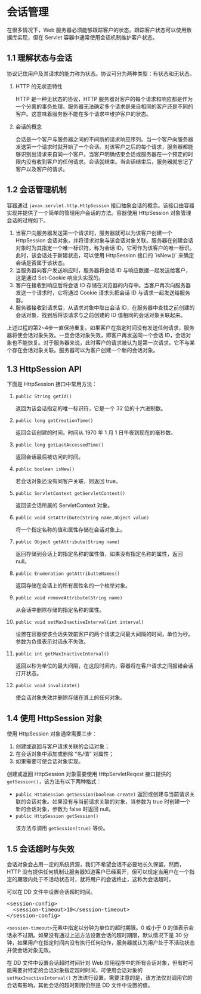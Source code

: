 # 会话管理
在很多情况下，Web 服务器必须能够跟踪客户的状态。跟踪客户状态可以使用数据库实现，但在 Servlet 容器中通常使用会话机制维护客户状态。
## 1.1 理解状态与会话
协议记住用户及其请求的能力称为状态。协议可分为两种类型：有状态和无状态。
<ol>
<li>HTTP 的无状态特性
<p>HTTP 是一种无状态的协议，HTTP 服务器对客户的每个请求和响应都是作为一个分离的事务处理。服务器无法确定多个请求是来自相同的客户还是不同的客户。这意味着服务器不能在多个请求中维护客户的状态。
</p>
</li>
<li>会话的概念
<p>会话是一个客户与服务器之间的不间断的请求响应序列。当一个客户向服务器发送第一个请求时就开始了一个会话。对该客户之后的每个请求，服务器都能够识别出请求来自同一个客户。当客户明确结束会话或服务器在一个预定的时限内没有收到客户的任何请求。会话就结束。当会话结束后，服务器就忘记了客户以及客户的请求。
</p>
</li>
</ol>

## 1.2 会话管理机制
容器通过 <code>javax.servlet.http.HttpSession</code> 接口抽象会话的概念。该接口由容器实现并提供了一个简单的管理用户会话的方法。容器使用 HttpSession 对象管理会话的过程如下。
<ol>
<li>当客户向服务器发送第一个请求时，服务器就可以为该客户创建一个 HttpSession 会话对象，并将请求对象与该会话对象关联。服务器在创建会话对象时为其指定一个唯一标识符，称为会话 ID，它可作为该客户的唯一标识。此时，该会话处于新建状态，可以使用 HttpSession 接口的 `isNew()` 来确定会话是否属于该状态。
</li>
<li>当服务器向客户发送响应时，服务器将会话 ID 与响应数据一起发送给客户，这是通过 Set-Cookie 响应头实现的。
</li>
<li>客户在接收到响应后将会话 ID 存储在浏览器的内存中。当客户再次向服务器发送一个请求时，它将通过 Cookie 请求头把会话 ID 与请求一起发送给服务器。
</li>
<li>服务器接收到请求后，从请求对象中取出会话 ID，在服务器中查找之前创建的会话对象，找到后将该请求与之前创建的 ID 值相同的会话对象关联起来。
</li>
</ol>

上述过程的第2~4步一直保持重复。如果客户在指定时间没有发送任何请求，服务器将使会话对象失效。一旦会话对象失效，即客户再发送同一个会话 ID，会话对象也不能恢复。对于服务器来说，此时客户的请求被认为是第一次请求，它不与某个存在会话对象关联。服务器可以为客户创建一个新的会话对象。

## 1.3 HttpSession API
下面是 HttpSession 接口中常用方法：
<ol>
<li><code>public String getId()</code>
<p>返回为该会话指定的唯一标识符，它是一个 32 位的十六进制数。
</p>
</li>
<li><code>public long getCreationTime()</code>
<p>返回会话创建的时间。时间从 1970 年 1 月 1 日午夜到现在的毫秒数。
</p>
</li>
<li><code>public long getLastAccessedTime()</code>
<p>返回会话最后被访问的时间。
</p>
</li>
<li><code>public boolean isNew()</code>
<p>若会话对象还没有同客户关联，则返回 true。
</p>
</li>
<li><code>public ServletContext getServletContext()</code>
<p>返回该会话所属的 ServletContext 对象。
</p>
</li>
<li><code>public void setAttribute(String name,Object value)</code>
<p>将一个指定名称的值和属性存储在会话对象上。
</p>
</li>
<li><code>public Object getAttribute(String name)</code>
<p>返回存储到会话上的指定名称的属性值，如果没有指定名称的属性，返回 null。
</p>
</li>
<li><code>public Enumeration getAttributteNames()</code>
<p>返回存储在会话上的所有属性名的一个枚举对象。
</p>
</li>
<li><code>public void removeAttribute(String name)</code>
<p>从会话中删除存储的指定名称的属性。
</p>
</li>
<li><code>public void setMaxInactiveInterval(int interval)</code>
<p>设置在容器使该会话失效前客户的两个请求之间最大间隔的时间，单位为秒。参数为负值表示对话永不失效。
</p>
</li>
<li><code>public int getMaxInactiveInterval()</code>
<p>返回以秒为单位的最大间隔，在这段时间内，容器将在客户请求之间报错会话打开状态。
</p>
</li>
<li><code>public void invalidate()</code>
<p>使会话对象失效并删除存储在其上的任何对象。
</p>
</li>
</ol>

## 1.4 使用 HttpSession 对象
使用 HttpSession 对象通常需要三步：
1. 创建或返回与客户请求关联的会话对象；
2. 在会话对象中添加或删除 “名/值” 对属性；
3. 如果需要可使会话对象实现。

创建或返回 HttpSession 对象需要使用 HttpServletReqest 接口提供的 <code>getSession()</code>，该方法有以下两种格式：
<ul>
<li><code>public HttoSession getSession(boolean create)</code>
返回或创建与当前请求关联的会话对象。如果没有与当前请求关联的对象，当参数为 true 时创建一个新的会话对象，参数为 false 时返回 null。
</li>
<li><code>public HttpSession getSession()</code>
<p>该方法与调用 <code>getSession(true)</code> 等价。
</p>
</li>
</ul>

## 1.5 会话超时与失效
会话对象会占用一定的系统资源，我们不希望会话不必要地长久保留。然而，HTTP 没有提供任何机制让服务器知道客户已经离开，但可以规定当用户在一个指定的期限内处于不活动状态时，就将用户的会话终止，这称为会话超时。

可以在 DD 文件中设置会话超时时间。
<pre>
&lt;session-config&gt;
  &lt;session-timeout&gt;10&lt;/session-timeout&gt;
&lt;/session-config&gt;
</pre>

<code>&lt;session-timeout&gt;</code>元素中指定以分钟为单位的超时期限。0 或小于 0 的值表示会话永不过期。如果没有通过上述方法设置会话的超时期限，默认情况下是 30 分钟，如果用户在指定时间内没有执行任何动作，服务器就认为用户处于不活动状态并使会话对象无效。

在 DD 文件中设置会话超时时间针对 Web 应用程序中的所有会话对象，但有时可能需要对特定的会话对象指定超时时间，可使用会话对象的 <code>setMaxInactiveInterval()</code> 方法进行设置。需要注意的是，该方法仅对调用它的会话有影响，其他会话的超时期限仍然是 DD 文件中设置的值。
